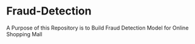 # Fraud-Detection
A Purpose of this Repository is to Build Fraud Detection Model for Online Shopping Mall 
